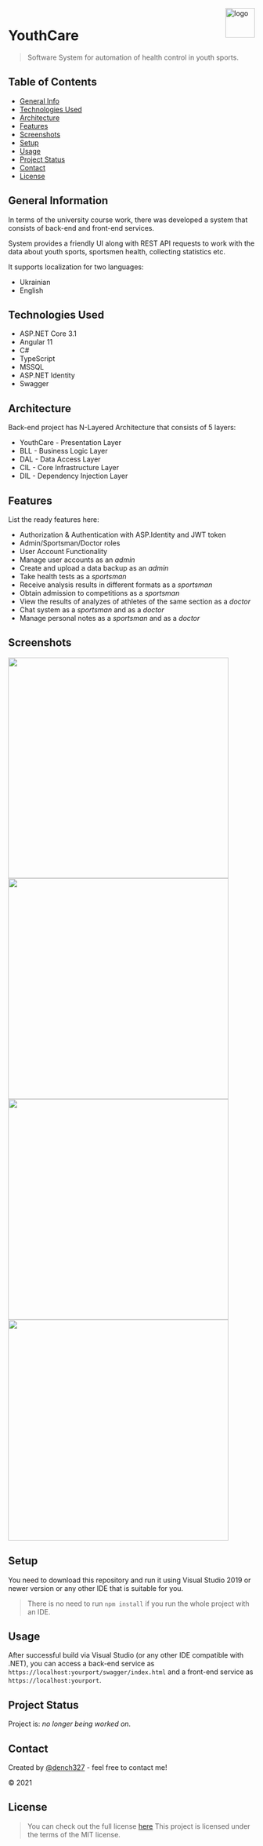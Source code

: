 <img src="https://user-images.githubusercontent.com/53062219/218428707-76f92e29-cb77-4469-aab2-ed1b38a379b0.png" alt="logo" title="logo" align="right" height="60" />

# YouthCare
> Software System for automation of health control in youth sports.

## Table of Contents
* [General Info](#general-information)
* [Technologies Used](#technologies-used)
* [Architecture](#architecture)
* [Features](#features)
* [Screenshots](#screenshots)
* [Setup](#setup)
* [Usage](#usage)
* [Project Status](#project-status)
* [Contact](#contact)
* [License](#license)

## General Information
In terms of the university course work, there was developed a system that consists of back-end and front-end services.

System provides a friendly UI along with REST API requests to work with the data about youth sports, sportsmen health, collecting statistics etc.

It supports localization for two languages: 
 - Ukrainian
 - English

## Technologies Used
- ASP.NET Core 3.1
- Angular 11
- C#
- TypeScript
- MSSQL
- ASP.NET Identity
- Swagger

## Architecture
Back-end project has N-Layered Architecture that consists of 5 layers:
- YouthCare - Presentation Layer
- BLL - Business Logic Layer
- DAL - Data Access Layer
- CIL - Core Infrastructure Layer
- DIL - Dependency Injection Layer

## Features
List the ready features here:
- Authorization & Authentication with ASP.Identity and JWT token
- Admin/Sportsman/Doctor roles
- User Account Functionality
- Manage user accounts as an *admin*
- Create and upload a data backup as an *admin*
- Take health tests as a *sportsman*
- Receive analysis results in different formats as a *sportsman*
- Obtain admission to competitions as a *sportsman*
- View the results of analyzes of athletes of the same section as a *doctor*
- Chat system as a *sportsman* and as a *doctor*
- Manage personal notes as a *sportsman* and as a *doctor*

## Screenshots
<img src="https://user-images.githubusercontent.com/53062219/218435903-a66c566e-c5c8-47df-bb39-23be2757286c.png" height="450" />
<img src="https://user-images.githubusercontent.com/53062219/218435766-f5e6946e-baad-42c7-a34f-d9514cdd50fe.png" height="450" />
<img src="https://user-images.githubusercontent.com/53062219/218436176-2f800a10-f855-4c14-8689-2ad97fe5dcd3.png" height="450" />
<img src="https://user-images.githubusercontent.com/53062219/218436188-7fbec988-fb74-4fa4-a52e-24913088edd4.png" height="450" />

## Setup
You need to download this repository and run it using Visual Studio 2019 or newer version or any other IDE that is suitable for you.
> There is no need to run `npm install` if you run the whole project with an IDE.

## Usage
After successful build via Visual Studio (or any other IDE compatible with .NET), you can access a back-end service as `https://localhost:yourport/swagger/index.html`
and a front-end service as `https://localhost:yourport`.

## Project Status
Project is: _no longer being worked on_.

## Contact
Created by [@dench327](https://linkedin.com/in/https://www.linkedin.com/in/denis-semko-551b91191) - feel free to contact me!

© 2021

## License
> You can check out the full license [here](https://github.com/DenisSemko/SecondChance/blob/master/LICENSE.md)
This project is licensed under the terms of the MIT license.
